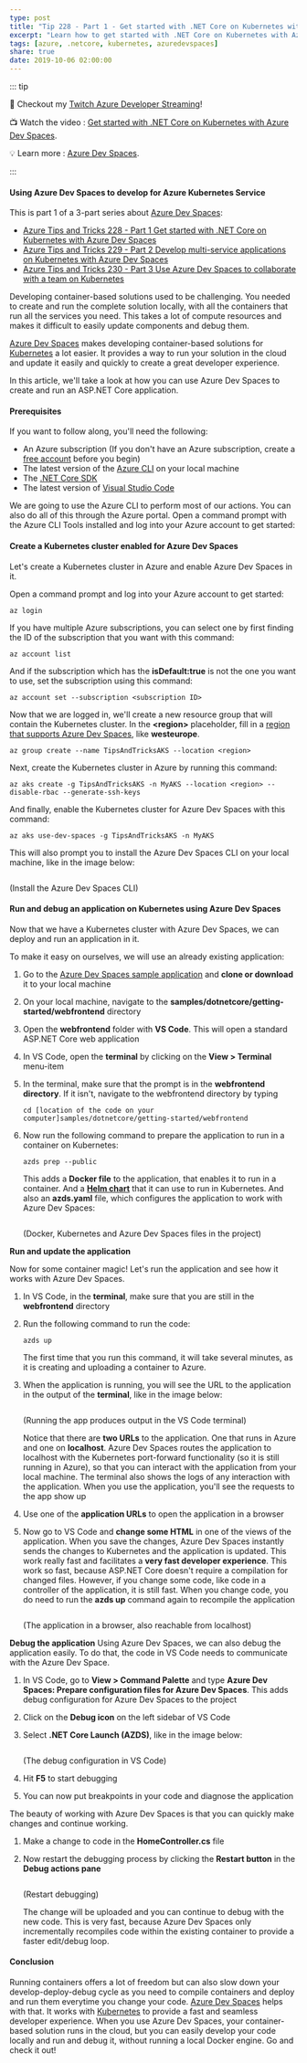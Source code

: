 ```yaml
---
type: post
title: "Tip 228 - Part 1 - Get started with .NET Core on Kubernetes with Azure Dev Spaces"
excerpt: "Learn how to get started with .NET Core on Kubernetes with Azure Dev Spaces"
tags: [azure, .netcore, kubernetes, azuredevspaces]
share: true
date: 2019-10-06 02:00:00
---
```


::: tip 

:unicorn: Checkout my [Twitch Azure Developer Streaming](https://twitch.tv/mbcrump?WT.mc_id=azure-azuredevtips-micrum)!

:tv: Watch the video : [Get started with .NET Core on Kubernetes with Azure Dev Spaces](https://www.youtube.com/watch?v=KmxcQQxhW6o&list=PLLasX02E8BPCNCK8Thcxu-Y-XcBUbhFWC&index=82&t=0s?WT.mc_id=youtube-azuredevtips-micrum).

:bulb: Learn more : [Azure Dev Spaces](https://docs.microsoft.com/azure/dev-spaces/about?WT.mc_id=docs-azuredevtips-micrum). 

:::

#### Using Azure Dev Spaces to develop for Azure Kubernetes Service
This is part 1 of a 3-part series about [Azure Dev Spaces](https://docs.microsoft.com/azure/dev-spaces/about?WT.mc_id=docs-azuredevtips-micrum):

* [Azure Tips and Tricks 228 - Part 1 Get started with .NET Core on Kubernetes with Azure Dev Spaces](https://microsoft.github.io/AzureTipsAndTricks/blog/tip228.html)
* [Azure Tips and Tricks 229 - Part 2 Develop multi-service applications on Kubernetes with Azure Dev Spaces](https://microsoft.github.io/AzureTipsAndTricks/blog/tip229.html)
* [Azure Tips and Tricks 230 - Part 3 Use Azure Dev Spaces to collaborate with a team on Kubernetes](https://microsoft.github.io/AzureTipsAndTricks/blog/tip230.html)

Developing container-based solutions used to be challenging. You needed to create and run the complete solution locally, with all the containers that run all the services you need. This takes a lot of compute resources and makes it difficult to easily update components and debug them.

[Azure Dev Spaces](https://docs.microsoft.com/azure/dev-spaces/about?WT.mc_id=docs-azuredevtips-micrum) makes developing container-based solutions for [Kubernetes](https://azure.microsoft.com/services/kubernetes-service/?WT.mc_id=azure-azuredevtips-micrum) a lot easier. It provides a way to run your solution in the cloud and update it easily and quickly to create a great developer experience. 

In this article, we'll take a look at how you can use Azure Dev Spaces to create and run an ASP.NET Core application. 

#### Prerequisites
If you want to follow along, you'll need the following:
* An Azure subscription (If you don't have an Azure subscription, create a [free account](https://azure.microsoft.com/free/?WT.mc_id=azure-azuredevtips-micrum) before you begin)
* The latest version of the [Azure CLI](https://docs.microsoft.com/cli/azure/install-azure-cli?view=azure-cli-latest&WT.mc_id=docs-azuredevtips-micrum) on your local machine
* The [.NET Core SDK](https://dotnet.microsoft.com/download?WT.mc_id=microsoft-azuredevtips-micrum)
* The latest version of [Visual Studio Code](https://code.visualstudio.com/)

We are going to use the Azure CLI to perform most of our actions. You can also do all of this through the Azure portal.
Open a command prompt with the Azure CLI Tools installed and log into your Azure account to get started:

#### Create a Kubernetes cluster enabled for Azure Dev Spaces
Let's create a Kubernetes cluster in Azure and enable Azure Dev Spaces in it.

Open a command prompt and log into your Azure account to get started:
```
az login
```

If you have multiple Azure subscriptions, you can select one by first finding the ID of the subscription that you want with this command:
```
az account list
```
And if the subscription which has the **isDefault:true** is not the one you want to use, set the subscription using this command:
```
az account set --subscription <subscription ID>
```

Now that we are logged in, we'll create a new resource group that will contain the Kubernetes cluster. 
In the **\<region\>** placeholder, fill in a [region that supports Azure Dev Spaces](https://docs.microsoft.com/azure/dev-spaces/about#supported-regions-and-configurations?WT.mc_id=docs-azuredevtips-micrum), like **westeurope**.
```
az group create --name TipsAndTricksAKS --location <region>
```

Next, create the Kubernetes cluster in Azure by running this command:
```
az aks create -g TipsAndTricksAKS -n MyAKS --location <region> --disable-rbac --generate-ssh-keys
```

And finally, enable the Kubernetes cluster for Azure Dev Spaces with this command:
```
az aks use-dev-spaces -g TipsAndTricksAKS -n MyAKS
```
This will also prompt you to install the Azure Dev Spaces CLI on your local machine, like in the image below:

<img :src="$withBase('/files/29azuredevspacescli.png')">

(Install the Azure Dev Spaces CLI)



#### Run and debug an application on Kubernetes using Azure Dev Spaces
Now that we have a Kubernetes cluster with Azure Dev Spaces, we can deploy and run an application in it.

To make it easy on ourselves, we will use an already existing application:
1. Go to the [Azure Dev Spaces sample application](https://github.com/Azure/dev-spaces) and **clone or download** it to your local machine
2. On your local machine, navigate to the **samples/dotnetcore/getting-started/webfrontend** directory
3. Open the **webfrontend** folder with **VS Code**. This will open a standard ASP.NET Core web application
4. In VS Code, open the **terminal** by clicking on the **View > Terminal** menu-item
5. In the terminal, make sure that the prompt is in the **webfrontend directory**. If it isn't, navigate to the webfrontend directory by typing 
   ```
   cd [location of the code on your computer]samples/dotnetcore/getting-started/webfrontend
   ```
6. Now run the following command to prepare the application to run in a container on Kubernetes:
   ```
   azds prep --public
   ```
    This adds a **Docker file** to the application, that enables it to run in a container. And a **[Helm chart](https://docs.helm.sh/)** that it can use to run in Kubernetes. And also an **azds.yaml** file, which configures the application to work with Azure Dev Spaces:

    <img :src="$withBase('/files/29azdsprep.png')">

    (Docker, Kubernetes and Azure Dev Spaces files in the project)

**Run and update the application**

Now for some container magic! Let's run the application and see how it works with Azure Dev Spaces.
1. In VS Code, in the **terminal**, make sure that you are still in the **webfrontend** directory
2. Run the following command to run the code:
    ```
    azds up
    ```
    The first time that you run this command, it will take several minutes, as it is creating and uploading a container to Azure. 
3. When the application is running, you will see the URL to the application in the output of the **terminal**, like in the image below:

    <img :src="$withBase('/files/29runningtheapp.png')">

    (Running the app produces output in the VS Code terminal)

    Notice that there are **two URLs** to the application. One that runs in Azure and one on **localhost**. Azure Dev Spaces routes the application to localhost with the Kubernetes port-forward functionality (so it is still running in Azure), so that you can interact with the application from your local machine. The terminal also shows the logs of any interaction with the application. When you use the application, you'll see the requests to the app show up
4. Use one of the **application URLs** to open the application in a browser
5. Now go to VS Code and **change some HTML** in one of the views of the application. When you save the changes, Azure Dev Spaces instantly sends the changes to Kubernetes and the application is updated. This work really fast and facilitates a **very fast developer experience**. This work so fast, because ASP.NET Core doesn't require a compilation for changed files. However, if you change some code, like code in a controller of the application, it is still fast. When you change code, you do need to run the **azds up** command again to recompile the application

    <img :src="$withBase('/files/29appinbrowser.png')">

    (The application in a browser, also reachable from localhost)

**Debug the application**
Using Azure Dev Spaces, we can also debug the application easily. To do that, the code in VS Code needs to communicate with the Azure Dev Space. 
1. In VS Code, go to **View > Command Palette** and type **Azure Dev Spaces: Prepare configuration files for Azure Dev Spaces**. This adds debug configuration for Azure Dev Spaces to the project
2. Click on the **Debug icon** on the left sidebar of VS Code
3. Select **.NET Core Launch (AZDS)**, like in the image below:

    <img :src="$withBase('/files/29debuggingaks.png')">

    (The debug configuration in VS Code)

4. Hit **F5** to start debugging
5. You can now put breakpoints in your code and diagnose the application 
 
The beauty of working with Azure Dev Spaces is that you can quickly make changes and continue working.
1. Make a change to code in the **HomeController.cs** file
2. Now restart the debugging process by clicking the **Restart button** in the **Debug actions pane**

    <img :src="$withBase('/files/29debuggingaks2.png')">

    (Restart debugging)

    The change will be uploaded and you can continue to debug with the new code. This is very fast, because Azure Dev Spaces only incrementally recompiles code within the existing container to provide a faster edit/debug loop. 

#### Conclusion
Running containers offers a lot of freedom but can also slow down your develop-deploy-debug cycle as you need to compile containers and deploy and run them everytime you change your code. [Azure Dev Spaces](https://docs.microsoft.com/azure/dev-spaces/about?WT.mc_id=docs-azuredevtips-micrum) helps with that. It works with [Kubernetes](https://azure.microsoft.com/services/kubernetes-service?WT.mc_id=azure-azuredevtips-micrum) to provide a fast and seamless developer experience. When you use Azure Dev Spaces, your container-based solution runs in the cloud, but you can easily develop your code locally and run and debug it, without running a local Docker engine. Go and check it out!  